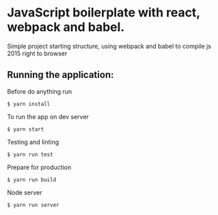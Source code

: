 # JavaScript boilerplate with react, webpack and babel.

Simple project starting structure, using webpack and babel to compile js 2015 right to browser

## Running the application:

Before do anything run

`$ yarn install`

To run the app on dev server

`$ yarn start`

Testing and linting

`$ yarn run test`

Prepare for production

`$ yarn run build`

Node server

`$ yarn run server`
